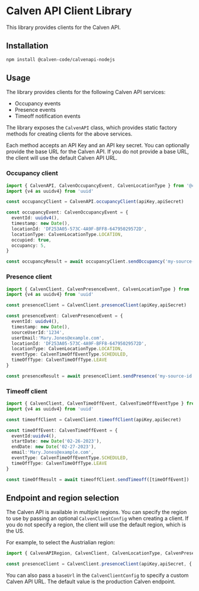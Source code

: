 # Calven API Client Library

This library provides clients for the Calven API.

## Installation

```bash
npm install @calven-code/calvenapi-nodejs
```

## Usage

The library provides clients for the following Calven API services:
* Occupancy events
* Presence events
* Timeoff notification events

The library exposes the `CalvenAPI` class, which provides static factory methods for creating clients for the above services.

Each method accepts an API Key and an API key secret.  You can optionally provide the base URL for the Calven API.  If you do not provide a base URL, the client will use the default Calven API URL.

### Occupancy client

```typescript
import { CalvenAPI, CalvenOccupancyEvent, CalvenLocationType } from '@calven-code/calvenapi'
import {v4 as uuidv4} from 'uuid'

const occupancyClient = CalvenAPI.occupancyClient(apiKey,apiSecret)

const occupancyEvent: CalvenOccupancyEvent = {
  eventId: uuidv4(),
  timestamp: new Date(),
  locationId: 'DF253A05-573C-4A9F-BFF8-64795029572D',
  locationType: CalvenLocationType.LOCATION,
  occupied: true,
  occupancy: 5,
}

const occupancyResult = await occupancyClient.sendOccupancy('my-source-id',[occupancyEvent])
```

### Presence client

```typescript
import { CalvenClient, CalvenPresenceEvent, CalvenLocationType } from '@calven-code/client'
import {v4 as uuidv4} from 'uuid'

const presenceClient = CalvenClient.presenceClient(apiKey,apiSecret)

const presenceEvent: CalvenPresenceEvent = {
  eventId: uuidv4(),
  timestamp: new Date(),
  sourceUserId:'1234',
  userEmail:'Mary.Jones@example.com',
  locationId: 'DF253A05-573C-4A9F-BFF8-64795029572D',
  locationType: CalvenLocationType.LOCATION,
  eventType: CalvenTimeOffEventType.SCHEDULED,
  timeOffType: CalvenTimeOffType.LEAVE
}

const presenceResult = await presenceClient.sendPresence('my-source-id',[presenceEvent])
```

### Timeoff client

```typescript
import { CalvenClient, CalvenTimeOffEvent, CalvenTimeOffEventType } from '@calven-code/client'
import {v4 as uuidv4} from 'uuid'

const timeoffClient = CalvenClient.timeoffClient(apiKey,apiSecret)

const timeOffEvent: CalvenTimeOffEvent = {
  eventId:uuidv4(),
  startDate: new Date('02-26-2023'),
  endDate: new Date('02-27-2023'),
  email:'Mary.Jones@example.com',
  eventType: CalvenTimeOffEventType.SCHEDULED,
  timeOffType: CalvenTimeOffType.LEAVE
}

const timeOffResult = await timeoffClient.sendTimeoff([timeOffEvent])
```

## Endpoint and region selection

The Calven API is available in multiple regions.  You can specify the region to use by passing an optional `CalvenClientConfig` when
creating a client.  If you do not specify a region, the client will use the default region, which is the US.

For example, to select the Austrialian region:

```typescript
import { CalvenAPIRegion, CalvenClient, CalvenLocationType, CalvenPresenceEvent, } from '@calven-code/client'

const presenceClient = CalvenClient.presenceClient(apiKey,apiSecret, { region: CalvenAPIRegion.AU})
```

You can also pass a `baseUrl` in the `CalvenClientConfig` to specify a custom Calven API URL.  The default value
is the production Calven endpoint.